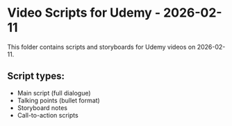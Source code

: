 # Video Scripts for Udemy - 2026-02-11

This folder contains scripts and storyboards for Udemy videos on 2026-02-11.

## Script types:
- Main script (full dialogue)
- Talking points (bullet format)
- Storyboard notes
- Call-to-action scripts
